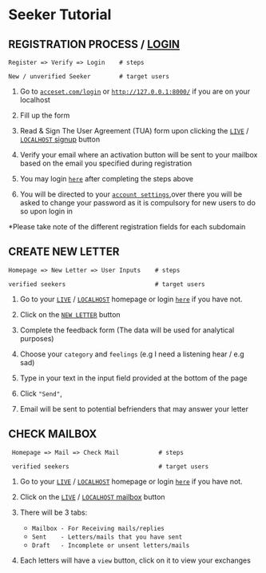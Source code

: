 # Seeker Tutorial
<!-- For full documentation visit [mkdocs.org](https://www.mkdocs.org). -->

<!-- ## Commands For Developers

* `` - Create a new project.
* `mkdocs serve` - Start the live-reloading docs server.
* `mkdocs build` - Build the documentation site.
* `mkdocs -h` - Print help message and exit. -->

## REGISTRATION PROCESS / [LOGIN](https://www.acceset.com/login)

    Register => Verify => Login    # steps

    New / unverified Seeker        # target users    
<!-- ## Registration Process  -->

1. Go to [`acceset.com/login`](https://www.acceset.com/register) or [`http://127.0.0.1:8000/`](http://127.0.0.1:8000/) if you are on your localhost

2. Fill up the form

3. Read & Sign The User Agreement (TUA) form upon clicking the [`LIVE`](https://www.acceset.com/register) / [`LOCALHOST` signup](http://127.0.0.1:8000/) button

4. Verify your email where an activation button will be sent to your mailbox based on the email you specified during registration

5. You may login [`here`](https://www.acceset.com/login) after completing the steps above

6. You will be directed to your [`account settings`](),over there  you will be asked to change your password as it is compulsory for new users to do so upon login in

 *Please take note of the different registration fields for each subdomain
## CREATE NEW LETTER

    Homepage => New Letter => User Inputs    # steps

    verified seekers                         # target users  

1. Go to your [`LIVE`](https://www.acceset.com/) / [`LOCALHOST`](http://127.0.0.1:8000/) homepage or login [`here`]('https://www.acceset.com/login) if you have not.

2. Click on the [`NEW LETTER`]() button

3. Complete the feedback form (The data will be used for analytical purposes)

4. Choose your `category` and `feelings` (e.g I need a listening hear / e.g sad)

5. Type in your text in the input field provided at the bottom of the page

6. Click `"Send"`,

7. Email will be sent to potential befrienders that may answer your letter

## CHECK MAILBOX
     
     Homepage => Mail => Check Mail           # steps

     verified seekers                         # target users

1.  Go to your [`LIVE`](https://www.acceset.com/) / [`LOCALHOST`](http://127.0.0.1:8000/) homepage or login [`here`]('https://www.acceset.com/login) if you have not.

2. Click on the [`LIVE`]('https://www.acceset.com/receivemailbox') / [`LOCALHOST` mailbox](http://127.0.0.1:8000/receivemailbox`) button 

3. There will be 3 tabs: 
     - `Mailbox - For Receiving mails/replies`
     - `Sent    - Letters/mails that you have sent`
     - `Draft   - Incomplete or unsent letters/mails`
     
4. Each letters will have a `view` button, click on it to view your exchanges 




